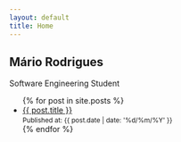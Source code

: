 ```yaml
---
layout: default
title: Home
---
```


## Mário Rodrigues
Software Engineering Student


<ul id="post-list">
{% for post in site.posts %}
    <li id="post">
        <a href="{{ post.url }}">{{ post.title }}</a>
        <br>
        <small>Published at: {{ post.date | date: '%d/%m/%Y' }}</small>
    </li>
{% endfor %}
</ul>
